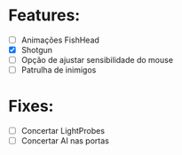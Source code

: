 # Features:

* [ ] Animações FishHead
* [X] Shotgun
* [ ] Opção de ajustar sensibilidade do mouse
* [ ] Patrulha de inimigos

# Fixes:

* [ ] Concertar LightProbes
* [ ] Concertar AI nas portas 
